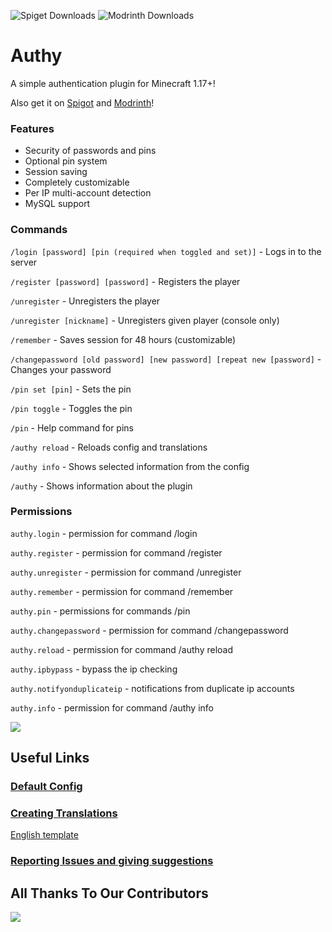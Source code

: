 ![Spiget Downloads](https://img.shields.io/spiget/downloads/100004?label=Spigot%20Downloads&color=%23ee8b1a)
![Modrinth Downloads](https://img.shields.io/modrinth/dt/authy?label=Modrinth%20Downloads&color=%231bd96a)

# Authy 
A simple authentication plugin for Minecraft 1.17+!

Also get it on [Spigot](https://www.spigotmc.org/resources/authy.100004/) and [Modrinth](https://modrinth.com/plugin/authy)!

### Features

- Security of passwords and pins
- Optional pin system
- Session saving
- Completely customizable
- Per IP multi-account detection
- MySQL support

### Commands

`/login [password] [pin (required when toggled and set)]` - Logs in to the server

`/register [password] [password]` - Registers the player

`/unregister` - Unregisters the player

`/unregister [nickname]` - Unregisters given player (console only)

`/remember` - Saves session for 48 hours (customizable)

`/changepassword [old password] [new password] [repeat new [password]` - Changes your password

`/pin set [pin]` - Sets the pin

`/pin toggle` - Toggles the pin

`/pin` - Help command for pins

`/authy reload` - Reloads config and translations

`/authy info` - Shows selected information from the config

`/authy` - Shows information about the plugin


### Permissions

`authy.login` - permission for command /login

`authy.register` - permission for command /register

`authy.unregister` - permission for command /unregister

`authy.remember` - permission for command /remember

`authy.pin` - permissions for commands /pin

`authy.changepassword` - permission for command /changepassword

`authy.reload` - permission for command /authy reload

`authy.ipbypass` - bypass the ip checking

`authy.notifyonduplicateip` - notifications from duplicate ip accounts

`authy.info` - permission for command /authy info

<a href="https://bstats.org/plugin/bukkit/Authy/14475"><img src="https://bstats.org/signatures/bukkit/Authy.svg"></a>

## Useful Links

### [Default Config](https://github.com/Iru21/Authy/blob/master/src/main/resources/config.yml)

### [Creating Translations](https://github.com/Iru21/Authy/wiki/Translating-Authy-to-your-language)
[English template](https://github.com/Iru21/Authy/blob/master/src/main/resources/lang/en_us.yml)

### [Reporting Issues and giving suggestions](https://github.com/Iru21/Authy/issues)



## All Thanks To Our Contributors

<a href="https://github.com/Iru21/Authy/graphs/contributors">
  <img src="https://contrib.rocks/image?repo=Iru21/Authy" />
</a>
